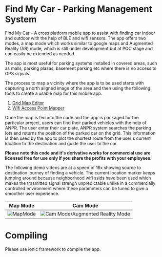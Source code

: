 
# Find My Car - Parking Management System

Find My Car - A cross platform mobile app to assist with finding car indoor and outdoor with the help of BLE and wifi sensors. The app offers two modes, a map mode which works similar to google maps and Augmented Reality (AR) mode, which is still under development but at POC stage and can easily be extended as needed.

The app is most useful for parking systems installed in covered areas, such as malls, parking plazas, basement parking etc where there is no access to GPS signals.

The process to map a vicinity where the app is to be used starts with capturing a north aligned image of the area and then using the following tools to create a usable map for this mobile app.

1. [Grid Map Editor](https://github.com/faisalthaheem/grid-map-editor)
2. [Wifi Access Point Mapper](https://github.com/faisalthaheem/wifi-access-point-mapper)

Once the map is fed into the code and the app is packaged for the particular project, users can find their parked vehicles with the help of ANPR. The user enter their car plate, ANPR system searches the parking lots and returns the position of the parked car on the grid. This information is then used by the app to plot the shortest route from the user's current location to the destination and guide the user to the car.

**Please note this code and it's derivative works for commercial use are licensed free for use only if you share the profits with your employees.**


The following demo videos are at a speed of 16x showing source to destination journey of finding a vehicle. The current location marker keeps jumping around because neighborhood wifi ssids have been used which makes the trasmitted signal strengh unpredictable unlike in a commercially controlled environment where these parameters can be tuned to give a smoother user experience.


|Map Mode|Cam Mode  |
|--|--|
| ![MapMode](https://cdn.rawgit.com/faisalthaheem/findmycar/91fb1cc1/demo/map/map.gif) | ![Cam Mode/Augmented Reality Mode](https://cdn.rawgit.com/faisalthaheem/findmycar/91fb1cc1/demo/cam/cam.gif) |

# Compiling
Please use ionic framework to compile the app.
